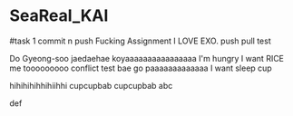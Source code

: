 # SeaReal_KAI
#task 1 commit n push 
Fucking Assignment
I LOVE EXO.
push pull test

Do Gyeong-soo jaedaehae
koyaaaaaaaaaaaaaaaa
I'm hungry
I want RICE
me tooooooooo
conflict test
bae go paaaaaaaaaaaaa
I want sleep
cup

hihihihihhihiihhi
cupcupbab
cupcupbab
abc

def